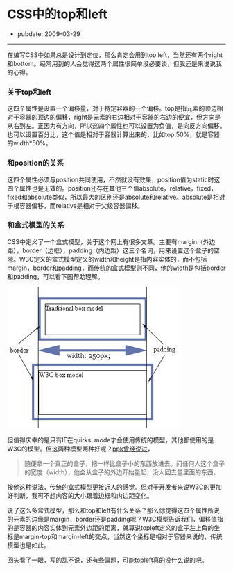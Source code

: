 # CSS中的top和left

- pubdate: 2009-03-29

--------------------------


在编写CSS中如果总是设计到定位，那么肯定会用到top left，当然还有两个right和bottom。经常用到的人会觉得这两个属性很简单没必要谈，但我还是来说说我的心得。


### 关于top和left


这四个属性是设置一个偏移量，对于特定容器的一个偏移。top是指元素的顶边相对于容器的顶边的偏移，right是元素的右边相对于容器的右边的便宜，但方向是从右到左。正因为有方向，所以这四个属性也可以设置为负值，是向反方向偏移。也可以设置百分比，这个值是相对于容器计算出来的，比如top:50%，就是容器的width*50%。


### 和position的关系


这四个属性必须与position共同使用，不然就没有效果，position值为static时这四个属性也是无效的。position还存在其他三个值absolute，relative，fixed，fixed和absolute类似，所以最大的区别还是absolute和relative。absolute是相对于根容器偏移，而relative是相对于父级容器偏移。


### 和盒式模型的关系


CSS中定义了一个盒式模型，关于这个网上有很多文章。主要有margin（外边距），border（边框），padding（内边距）这三个名词，用来设置这个盒子的空隙。W3C定义的盒式模型定义的width和height是指内容实体的，而不包括margin，border和padding，而传统的盒式模型则不同，他的width是包括border和padding，可以看下图帮助理解。

[![box](../../uploads/2009/03/box.gif)](../../uploads/2009/03/box.gif)

但值得庆幸的是只有IE在quirks  mode才会使用传统的模型，其他都使用的是W3C的模型。但这两种模型两种好呢？[ppk曾经说过](http://www.quirksmode.org/css/box.html)，


> 随便拿一个真正的盒子，把一样比盒子小的东西放进去。问任何人这个盒子的宽度（width），他会从盒子的外边开始量起，没人回去量里面的东西。


按他这种说法，传统的盒式模型更接近人的感觉。但对于开发者来说W3C的更加好判断，我可不想内容的大小跟着边框和内边距变化。

说了这么多盒式模型，那么和top和left有什么关系？那么你觉得这四个属性所说的元素的边缘是margin，border还是padding呢？W3C模型告诉我们，偏移值指的是容器的内容实体到元素外边距的距离，就算说topleft定义的盒子左上角的坐标是margin-top和margin-left的交点，当然这个坐标是相对于容器来说的，传统模型也是如此。

回头看了一眼，写的乱不说，还有些偏题，可能topleft真的没什么说的吧。
